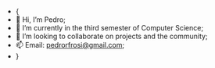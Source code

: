 - {
- 👋 Hi, I’m Pedro;
- 🌱 I’m currently in the third semester of Computer Science;
- 💞️ I’m looking to collaborate on projects and the community;
- 📫 Email: pedrorfrosi@gmail.com;
- }
